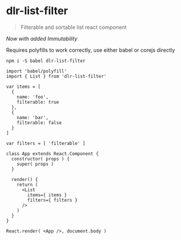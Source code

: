 # dlr-list-filter

> Filterable and sortable list react component

_Now with added Immutability_


Requires polyfills to work correctly, use either babel or corejs directly

```
npm i -S babel dlr-list-filter
```

```
import 'babel/polyfill'
import { List } from 'dlr-list-filter'

var items = [
  {
    name: 'foo',
    filterable: true
  },
  {
    name: 'bar',
    filterable: false
  }
]

var filters = [ 'filterable' ]

class App extends React.Component {
  constructor( props ) {
    super( props )
  }

  render() {
    return (
      <List
        items={ items }
        filters={ filters }
      />
    )
  }
}

React.render( <App />, document.body )
```
